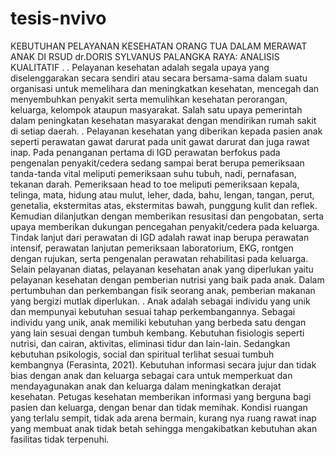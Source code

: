 # tesis-nvivo
KEBUTUHAN PELAYANAN KESEHATAN ORANG TUA DALAM MERAWAT ANAK DI RSUD dr.DORIS 
SYLVANUS PALANGKA RAYA: 
ANALISIS KUALITATIF
.
.
Pelayanan kesehatan adalah segala upaya yang diselenggarakan secara sendiri atau secara bersama-sama dalam suatu organisasi untuk memelihara dan meningkatkan kesehatan, mencegah dan menyembuhkan penyakit serta memulihkan kesehatan perorangan, keluarga, kelompok ataupun masyarakat. Salah satu upaya pemerintah dalam peningkatan kesehatan masyarakat dengan mendirikan rumah sakit di setiap daerah. 
.
Pelayanan kesehatan yang diberikan kepada pasien anak seperti perawatan gawat darurat pada unit gawat darurat dan juga rawat inap. Pada penanganan pertama di IGD perawatan berfokus pada pengenalan penyakit/cedera sedang sampai berat berupa pemeriksaan tanda-tanda vital meliputi pemeriksaan suhu tubuh, nadi, pernafasan, tekanan darah. Pemeriksaan head to toe meliputi pemeriksaan kepala, telinga, mata, hidung atau mulut, leher, dada, bahu, lengan, tangan, perut, genetalia, ekstermitas atas, ekstermitas bawah, punggung kulit dan reflek. Kemudian dilanjutkan dengan memberikan resusitasi dan pengobatan, serta upaya memberikan dukungan pencegahan penyakit/cedera pada keluarga. Tindak lanjut dari perawatan di IGD adalah rawat inap berupa perawatan intensif, perawatan lanjutan pemeriksaan laboratorium, EKG, rontgen dengan rujukan, serta pengenalan perawatan rehabilitasi pada keluarga. Selain pelayanan diatas, pelayanan kesehatan anak yang diperlukan yaitu pelayanan kesehatan dengan pemberian nutrisi yang baik pada anak. Dalam pertumbuhan dan perkembangan fisik seorang anak, pemberian makanan yang bergizi mutlak diperlukan.
.
Anak adalah sebagai individu yang unik dan mempunyai kebutuhan sesuai tahap perkembangannya. Sebagai individu yang unik, anak memiliki kebutuhan yang berbeda satu dengan yang lain sesuai dengan tumbuh kembang. Kebutuhan fisiologis seperti nutrisi, dan cairan, aktivitas, eliminasi tidur dan lain-lain. Sedangkan kebutuhan psikologis, social dan spiritual terlihat sesuai tumbuh kembangnya (Ferasinta, 2021). Kebutuhan informasi secara jujur dan tidak bias dengan anak dan keluarga sebagai cara untuk memperkuat dan mendayagunakan anak dan keluarga dalam meningkatkan derajat kesehatan. Petugas kesehatan memberikan informasi yang berguna bagi pasien dan keluarga, dengan benar dan tidak memihak. Kondisi ruangan yang terlalu sempit, tidak ada arena bermain, kurang nya ruang rawat inap yang membuat anak tidak betah sehingga mengakibatkan kebutuhan akan fasilitas tidak terpenuhi.
